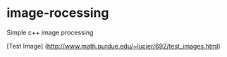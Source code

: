 # image-rocessing
Simple c++ image processing


[Test Image] (http://www.math.purdue.edu/~lucier/692/test_images.html)
